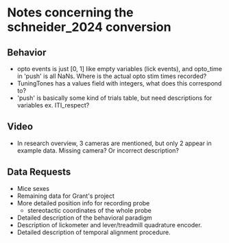 # Notes concerning the schneider_2024 conversion

## Behavior
- opto events is just [0, 1] like empty variables (lick events), and opto_time in 'push' is all NaNs.  Where is the actual opto stim times recorded?
- TuningTones has a values field with integers, what does this correspond to?
- 'push' is basically some kind of trials table, but need descriptions for variables ex. ITI_respect?

## Video
- In research overview, 3 cameras are mentioned, but only 2 appear in example data. Missing camera? Or incorrect description?

## Data Requests
- Mice sexes
- Remaining data for Grant's project
- More detailed position info for recording probe
    - stereotactic coordinates of the whole probe
- Detailed description of the behavioral paradigm
- Description of lickometer and lever/treadmill quadrature encoder.
- Detailed description of temporal alignment procedure.
